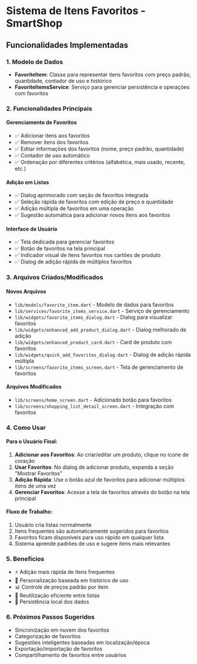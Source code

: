 # Sistema de Itens Favoritos - SmartShop

## Funcionalidades Implementadas

### 1. Modelo de Dados
- **FavoriteItem**: Classe para representar itens favoritos com preço padrão, quantidade, contador de uso e histórico
- **FavoriteItemsService**: Serviço para gerenciar persistência e operações com favoritos

### 2. Funcionalidades Principais

#### Gerenciamento de Favoritos
- ✅ Adicionar itens aos favoritos
- ✅ Remover itens dos favoritos
- ✅ Editar informações dos favoritos (nome, preço padrão, quantidade)
- ✅ Contador de uso automático
- ✅ Ordenação por diferentes critérios (alfabética, mais usado, recente, etc.)

#### Adição em Listas
- ✅ Dialog aprimorado com seção de favoritos integrada
- ✅ Seleção rápida de favoritos com edição de preço e quantidade
- ✅ Adição múltipla de favoritos em uma operação
- ✅ Sugestão automática para adicionar novos itens aos favoritos

#### Interface de Usuário
- ✅ Tela dedicada para gerenciar favoritos
- ✅ Botão de favoritos na tela principal
- ✅ Indicador visual de itens favoritos nos cartões de produto
- ✅ Dialog de adição rápida de múltiplos favoritos

### 3. Arquivos Criados/Modificados

#### Novos Arquivos
- `lib/models/favorite_item.dart` - Modelo de dados para favoritos
- `lib/services/favorite_items_service.dart` - Serviço de gerenciamento
- `lib/widgets/favorite_items_dialog.dart` - Dialog para visualizar favoritos
- `lib/widgets/enhanced_add_product_dialog.dart` - Dialog melhorado de adição
- `lib/widgets/enhanced_product_card.dart` - Card de produto com favoritos
- `lib/widgets/quick_add_favorites_dialog.dart` - Dialog de adição rápida múltipla
- `lib/screens/favorite_items_screen.dart` - Tela de gerenciamento de favoritos

#### Arquivos Modificados
- `lib/screens/home_screen.dart` - Adicionado botão para favoritos
- `lib/screens/shopping_list_detail_screen.dart` - Integração com favoritos

### 4. Como Usar

#### Para o Usuário Final:
1. **Adicionar aos Favoritos**: Ao criar/editar um produto, clique no ícone de coração
2. **Usar Favoritos**: No dialog de adicionar produto, expanda a seção "Mostrar Favoritos"
3. **Adição Rápida**: Use o botão azul de favoritos para adicionar múltiplos itens de uma vez
4. **Gerenciar Favoritos**: Acesse a tela de favoritos através do botão na tela principal

#### Fluxo de Trabalho:
1. Usuário cria listas normalmente
2. Itens frequentes são automaticamente sugeridos para favoritos
3. Favoritos ficam disponíveis para uso rápido em qualquer lista
4. Sistema aprende padrões de uso e sugere itens mais relevantes

### 5. Benefícios
- ⚡ Adição mais rápida de itens frequentes
- 🎯 Personalização baseada em histórico de uso
- 📊 Controle de preços padrão por item
- 🔄 Reutilização eficiente entre listas
- 💾 Persistência local dos dados

### 6. Próximos Passos Sugeridos
- Sincronização em nuvem dos favoritos
- Categorização de favoritos
- Sugestões inteligentes baseadas em localização/época
- Exportação/importação de favoritos
- Compartilhamento de favoritos entre usuários

